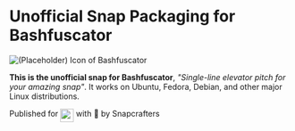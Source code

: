 # Unofficial Snap Packaging for Bashfuscator
<!--
	Use the Staticaly service for easy access to in-repo pictures:
	https://www.staticaly.com/
-->
![(Placeholder) Icon of Bashfuscator](https://cdn.staticaly.com/gh/Lin-Buo-Ren/snapcrafters-template-plus/bea3bc56/snap/gui/bashfuscator.png "(Placeholder) Icon of Bashfuscator")

**This is the unofficial snap for Bashfuscator**, *"Single-line elevator pitch for your amazing snap"*. It works on Ubuntu, Fedora, Debian, and other major Linux distributions.

<!-- Uncomment and modify this when you are provided a build status badge
[![Build Status Badge of the `bashfuscator` Snap](https://build.snapcraft.io/badge/Lin-Buo-Ren/bashfuscator-snap.svg "Build Status of the `bashfuscator` snap")](https://build.snapcraft.io/user/Lin-Buo-Ren/bashfuscator-snap)
-->

<!-- Uncomment and modify this when you have a screenshot
![Screenshot of the Snapped Application](local/screenshots/screenshot.png "Screenshot of the Snapped Application")
-->

Published for <img src="http://anything.codes/slack-emoji-for-techies/emoji/tux.png" align="top" width="24" /> with 💝 by Snapcrafters

<!-- Uncomment and modify this when you have published the snap to the Snap Store
## Installation
([Don't have snapd installed?](https://snapcraft.io/docs/core/install))

### In a Terminal
    # Install the snap #
    sudo snap install --channel=edge --devmode bashfuscator
    #sudo snap install --channel=beta bashfuscator
    #sudo snap install bashfuscator
    
    # Connect the snap to essential security confinement interfaces #
    ## (Proper reasoning for connecting _plug_name_) ##
    sudo snap connect bashfuscator:_plug_name_
    
    # Connect the snap to optional security confinement interfaces #
    ## (Proper reasoning for connecting _plug_name_) ##
    sudo snap connect bashfuscator:_plug_name_
    
    # Launch the application #
    bashfuscator
    snap run bashfuscator # If you have another existing installation

### The Graphical Way
[![Get it from the Snap Store](https://snapcraft.io/static/images/badges/en/snap-store-black.svg)](https://snapcraft.io/bashfuscator)
-->

<!-- Uncomment when you have test results
## What is Working
* [A list of functionallities that are verified working]

## What is NOT Working...yet 
Check out the [issue tracker](https://github.com/Lin-Buo-Ren/bashfuscator-snap/issues) for known issues.
-->

<!-- Uncomment when you have initialized the URLs
## Support
* Report issues regarding using this snap to the issue tracker:  
  <https://github.com/Lin-Buo-Ren/bashfuscator-snap/issues>
* You may also post on the Snapcraft Forum, under the `snap` topic category:  
  <https://forum.snapcraft.io/c/snap>
-->
